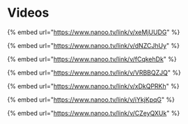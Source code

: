 # Videos

{% embed url="https://www.nanoo.tv/link/v/xeMjUUDG" %}

{% embed url="https://www.nanoo.tv/link/v/dNZCJhUy" %}

{% embed url="https://www.nanoo.tv/link/v/fCqkehDk" %}

{% embed url="https://www.nanoo.tv/link/v/VRBBQZJQ" %}

{% embed url="https://www.nanoo.tv/link/v/xDkQPRKh" %}

{% embed url="https://www.nanoo.tv/link/v/iYkjKpqG" %}

{% embed url="https://www.nanoo.tv/link/v/CZeyQXUk" %}
